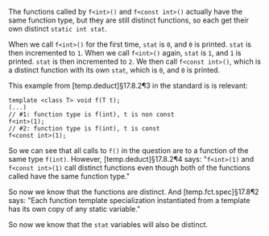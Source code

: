 The functions called by `f<int>()` and `f<const int>()` actually have the same function type, but they are still distinct functions, so each get their own distinct `static int stat`.

When we call `f<int>()` for the first time, `stat` is `0`, and `0` is printed. `stat` is then incremented to `1`. 
When we call `f<int>()` again, `stat` is `1`, and `1` is printed. `stat` is then incremented to `2`.
We then call `f<const int>()`, which is a distinct function with its own `stat`, which is `0`, and `0` is printed.

This example from [temp.deduct]§17.8.2¶3 in the standard is is relevant:

    template <class T> void f(T t);
    (...)
    // #1: function type is f(int), t is non const
    f<int>(1);
    // #2: function type is f(int), t is const
    f<const int>(1);

So we can see that all calls to `f()` in the question are to a function of the same type `f(int)`. However, [temp.deduct]§17.8.2¶4 says:
"`f<int>(1)` and `f<const int>(1)` call distinct functions even though both of the functions called have the same function type."

So now we know that the functions are distinct. And [temp.fct.spec]§17.8¶2 says:
"Each function template specialization instantiated from a template has its own copy of any static variable."

So now we know that the `stat` variables will also be distinct.
